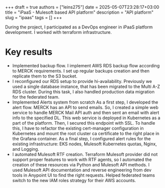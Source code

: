 +++ 
draft = true
authors = ["leins275"]
date = 2025-05-07T23:28:17+03:00
title = "iPaaS - Mulesoft based API platform"
description = "API platform"
slug = "ipaas"
tags = []
+++

During the project, I participated as a DevOps engineer in iPaaS platform development. I worked with terraform infrastructure.

# Key results

- Implemented backup flow. I implement AWS RDS backup flow according to MERCK requirements. I set up regular backups creation and then replicate them to the S3 bucket.
- I reconfigured our RDS setup to provide hi-availability. Previously we used a single database instance, that has been migrated to the Multi A-Z RDS cluster. During this task, I also handled production data migration for the federated team.
- Implemented Alerts system from scratch As a first step, I developed the alert flow. MERCK has an API to send emails. So, I created a simple web service to handle MERCK Mail API auth and then sent an email with alert info to the specified DL. This web service is deployed in Kubernetes as a part of the platform. Then, I secured this endpoint with SSL. To handle this, I have to refactor the existing cert-manager configuration in Kubernetes and mount the root cluster ca certificate to the right place in the Grafana container. As a final step, I configured alert rules for the existing infrastructure: EKS nodes, Mulesoft Kubernetes quotas, Nginx, and Logging.
- I automated Mulesoft RTF creation. Terraform Mulesoft provider did not support proper features to work with RTF agents, so I automated the creation of these resources via Python and Mulesoft API methods. I used Mulesoft API documentation and reverse engineering from dev tools in Anypoint UI to find the right requests.
Helped federated teams switch to the new IAM roles strategy for their AWS accounts.